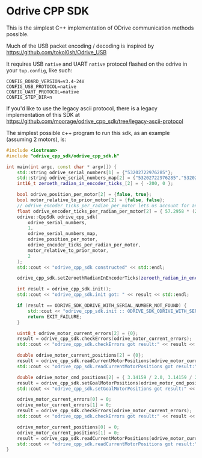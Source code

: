 # Odrive CPP SDK

This is the simplest C++ implementation of ODrive communication methods possible.

Much of the USB packet encoding / decoding is inspired by https://github.com/tokol0sh/Odrive_USB

It requires USB `native` and UART `native` protocol flashed on the odrive in your `tup.config`, like such:

```
CONFIG_BOARD_VERSION=v3.4-24V
CONFIG_USB_PROTOCOL=native
CONFIG_UART_PROTOCOL=native
CONFIG_STEP_DIR=n
```

If you'd like to use the legacy ascii protocol, there is a legacy implementation of this SDK at https://github.com/moorage/odrive_cpp_sdk/tree/legacy-ascii-protocol

The simplest possible c++ program to run this sdk, as an example (assuming 2 motors), is:

```cpp
#include <iostream>
#include "odrive_cpp_sdk/odrive_cpp_sdk.h"

int main(int argc, const char * argv[]) {
    std::string odrive_serial_numbers[1] = {"53202722976285"};
    std::string odrive_serial_numbers_map[2] = {"53202722976285","53202722976285"};
    int16_t zeroeth_radian_in_encoder_ticks_[2] = { -200, 0 };

    bool odrive_position_per_motor[2] = {false, true};
    bool motor_relative_to_prior_motor[2] = {false, false};
    // odrive_encoder_ticks_per_radian_per_motor lets us account for any gear reductions...
    float odrive_encoder_ticks_per_radian_per_motor[2] = { 57.2958 * (2048 * 4) / 360.0, 57.2958 * (2048 * 4) / 360.0 };
    odrive::CppSdk odrive_cpp_sdk(
        odrive_serial_numbers,
        1,
        odrive_serial_numbers_map,
        odrive_position_per_motor,
        odrive_encoder_ticks_per_radian_per_motor,
        motor_relative_to_prior_motor,
        2
    );
    std::cout << "odrive_cpp_sdk constructed" << std::endl;

    odrive_cpp_sdk.setZeroethRadianInEncoderTicks(zeroeth_radian_in_encoder_ticks_);

    int result = odrive_cpp_sdk.init();
    std::cout << "odrive_cpp_sdk.init got: " << result << std::endl;

    if (result == ODRIVE_SDK_ODRIVE_WITH_SERIAL_NUMBER_NOT_FOUND) {
        std::cout << "odrive_cpp_sdk.init :: ODRIVE_SDK_ODRIVE_WITH_SERIAL_NUMBER_NOT_FOUND" << std::endl;
        return EXIT_FAILURE;
    }

    uint8_t odrive_motor_current_errors[2] = {0};
    result = odrive_cpp_sdk.checkErrors(odrive_motor_current_errors);
    std::cout << "odrive_cpp_sdk.checkErrors got result:" << result << " and value: [" << std::to_string(odrive_motor_current_errors[0]) << "," << std::to_string(odrive_motor_current_errors[1]) << "]" << std::endl;

    double odrive_motor_current_positions[2] = {0};
    result = odrive_cpp_sdk.readCurrentMotorPositions(odrive_motor_current_positions);
    std::cout << "odrive_cpp_sdk.readCurrentMotorPositions got result:" << result << " and value: [" << std::to_string(odrive_motor_current_positions[0]) << "," << std::to_string(odrive_motor_current_positions[1]) << "]" << std::endl;

    double odrive_motor_cmd_positions[2] = { 3.14159 / 2.0, 3.14159 / 2.0 };
    result = odrive_cpp_sdk.setGoalMotorPositions(odrive_motor_cmd_positions);
    std::cout << "odrive_cpp_sdk.setGoalMotorPositions got result:" << result << std::endl;

    odrive_motor_current_errors[0] = 0;
    odrive_motor_current_errors[1] = 0;
    result = odrive_cpp_sdk.checkErrors(odrive_motor_current_errors);
    std::cout << "odrive_cpp_sdk.checkErrors got result:" << result << " and value: [" << std::to_string(odrive_motor_current_errors[0]) << "," << std::to_string(odrive_motor_current_errors[1]) << "]" << std::endl;

    odrive_motor_current_positions[0] = 0;
    odrive_motor_current_positions[1] = 0;
    result = odrive_cpp_sdk.readCurrentMotorPositions(odrive_motor_current_positions);
    std::cout << "odrive_cpp_sdk.readCurrentMotorPositions got result:" << result << " and value: [" << std::to_string(odrive_motor_current_positions[0]) << "," << std::to_string(odrive_motor_current_positions[1]) << "]" << std::endl;
}
```
